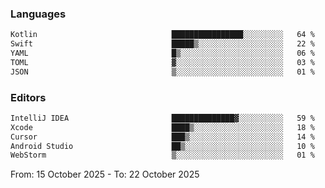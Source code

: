 <!--START_SECTION:waka-->
### Languages
```txt
Kotlin                              ████████████████░░░░░░░░░   64 %
Swift                               █████▒░░░░░░░░░░░░░░░░░░░   22 %
YAML                                █▒░░░░░░░░░░░░░░░░░░░░░░░   06 %
TOML                                ▓░░░░░░░░░░░░░░░░░░░░░░░░   03 %
JSON                                ▒░░░░░░░░░░░░░░░░░░░░░░░░   01 %
```

### Editors
```txt
IntelliJ IDEA                       ██████████████▓░░░░░░░░░░   59 %
Xcode                               ████▒░░░░░░░░░░░░░░░░░░░░   18 %
Cursor                              ███▒░░░░░░░░░░░░░░░░░░░░░   14 %
Android Studio                      ██▒░░░░░░░░░░░░░░░░░░░░░░   10 %
WebStorm                            ▒░░░░░░░░░░░░░░░░░░░░░░░░   01 %
```

From: 15 October 2025 - To: 22 October 2025
<!--END_SECTION:waka-->
